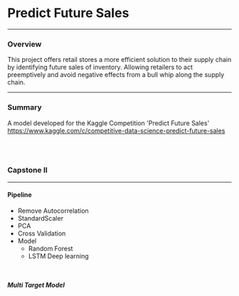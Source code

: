 # Predict Future Sales  
--- 
### Overview
This project offers retail stores a more efficient solution to their supply chain by identifying future sales of inventory. Allowing retailers to act preemptively and avoid negative effects from a bull whip along the supply chain. 

---
### Summary


A model developed for the Kaggle Competition 'Predict Future Sales'  
https://www.kaggle.com/c/competitive-data-science-predict-future-sales 

<br></br>

### Capstone II
---  

#### Pipeline 
- Remove Autocorrelation
- StandardScaler
- PCA
- Cross Validation
- Model  
  - Random Forest
  - LSTM Deep learning

<br></br>
***Multi Target Model***  

